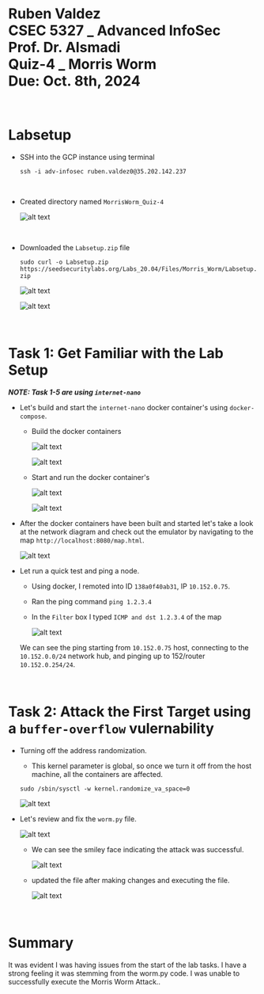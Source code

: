 Ruben Valdez <br>
CSEC 5327 _ Advanced InfoSec <br>
Prof. Dr. Alsmadi <br>
Quiz-4 _ Morris Worm <br>
Due: Oct. 8th, 2024 <br>
===

<br>

# Labsetup

- SSH into the GCP instance using terminal

    `ssh -i adv-infosec ruben.valdez0@35.202.142.237`   

    <br>

- Created directory named `MorrisWorm_Quiz-4`

    ![alt text](<Screenshot 2024-10-02 at 8.10.26 AM.png>)

    <br>

- Downloaded the `Labsetup.zip` file

    `sudo curl -o Labsetup.zip https://seedsecuritylabs.org/Labs_20.04/Files/Morris_Worm/Labsetup.zip`

    ![alt text](<Screenshot 2024-10-02 at 8.26.13 AM.png>)  
    
    ![alt text](<Screenshot 2024-10-02 at 8.26.47 AM.png>)  
    
    <br>

# Task 1: Get Familiar with the Lab Setup
***NOTE: Task 1-5 are using `internet-nano`***  <br>


- Let's build and start the `internet-nano` docker container's using `docker-compose`.

    - Build the docker containers

        ![alt text](<Screenshot 2024-10-02 at 12.51.31 PM.png>)

        ![alt text](<Screenshot 2024-10-02 at 12.51.51 PM.png>)

    - Start and run the docker container's

        ![alt text](<Screenshot 2024-10-02 at 12.58.03 PM.png>)

        ![alt text](<Screenshot 2024-10-02 at 12.58.32 PM.png>)

- After the docker containers have been built and started let's take a look at the network diagram and check out the emulator by navigating to the map `http://localhost:8080/map.html`.

    ![alt text](<Screenshot 2024-10-02 at 1.08.25 PM.png>)


- Let run a quick test and ping a node.

    - Using docker, I remoted into ID `138a0f40ab31`, IP `10.152.0.75`.

    - Ran the ping command `ping 1.2.3.4` 

    - In the `Filter` box I typed `ICMP and dst 1.2.3.4` of the map

        ![alt text](<Screenshot 2024-10-02 at 1.32.13 PM.png>)

    We can see the ping starting from `10.152.0.75` host, connecting to the `10.152.0.0/24` network hub, and pinging up to 152/router `10.152.0.254/24`.


<br>

# Task 2: Attack the First Target using a `buffer-overflow` vulernability

- Turning off the address randomization. 
    
    - This kernel parameter is global, so once we turn it off from the host machine, all the containers are affected.
    
    `sudo /sbin/sysctl -w kernel.randomize_va_space=0`

    ![alt text](<Screenshot 2024-10-06 at 9.26.51 PM.png>)

- Let's review and fix the `worm.py` file.


    ![alt text](<Screenshot 2024-10-06 at 8.45.04 PM.png>)

    - We can see the smiley face indicating the attack was successful.

        ![alt text](<Screenshot 2024-10-06 at 8.45.34 PM.png>)

    - updated the file after making changes and executing the file. 
    
        ![alt text](<Screenshot 2024-10-06 at 8.46.47 PM.png>)



<br>

# Summary

It was evident I was having issues from the start of the lab tasks.  I have a strong feeling it was stemming from the worm.py code.  I was unable to successfully execute the Morris Worm Attack..   
